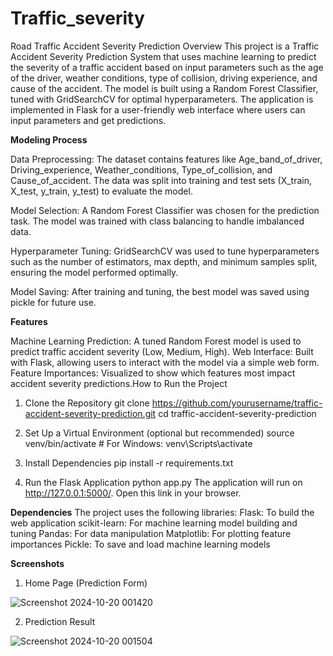 # Traffic_severity

Road Traffic Accident Severity Prediction
Overview
This project is a Traffic Accident Severity Prediction System that uses machine learning to predict the severity of a traffic accident based on input parameters such as the age of the driver, weather conditions, type of collision, driving experience, and cause of the accident. The model is built using a Random Forest Classifier, tuned with GridSearchCV for optimal hyperparameters. The application is implemented in Flask for a user-friendly web interface where users can input parameters and get predictions.


**Modeling Process**

Data Preprocessing:
The dataset contains features like Age_band_of_driver, Driving_experience, Weather_conditions, Type_of_collision, and Cause_of_accident.
The data was split into training and test sets (X_train, X_test, y_train, y_test) to evaluate the model.

Model Selection:
A Random Forest Classifier was chosen for the prediction task.
The model was trained with class balancing to handle imbalanced data.

Hyperparameter Tuning:
GridSearchCV was used to tune hyperparameters such as the number of estimators, max depth, and minimum samples split, ensuring the model performed optimally.

Model Saving:
After training and tuning, the best model was saved using pickle for future use.

**Features**

Machine Learning Prediction: A tuned Random Forest model is used to predict traffic accident severity (Low, Medium, High).
Web Interface: Built with Flask, allowing users to interact with the model via a simple web form.
Feature Importances: Visualized to show which features most impact accident severity predictions.How to Run the Project

1. Clone the Repository
git clone https://github.com/yourusername/traffic-accident-severity-prediction.git
cd traffic-accident-severity-prediction

2. Set Up a Virtual Environment (optional but recommended)
source venv/bin/activate   # For Windows: venv\Scripts\activate

3. Install Dependencies
pip install -r requirements.txt

4. Run the Flask Application
python app.py
The application will run on http://127.0.0.1:5000/. Open this link in your browser.

**Dependencies**
The project uses the following libraries:
Flask: To build the web application
scikit-learn: For machine learning model building and tuning
Pandas: For data manipulation
Matplotlib: For plotting feature importances
Pickle: To save and load machine learning models

**Screenshots**
1. Home Page (Prediction Form)

![Screenshot 2024-10-20 001420](https://github.com/user-attachments/assets/ea2e17bd-0587-4663-a572-386c2fea76f8)

2. Prediction Result

![Screenshot 2024-10-20 001504](https://github.com/user-attachments/assets/0ae34ae4-f373-488c-bdf6-7adb5366f06c)
